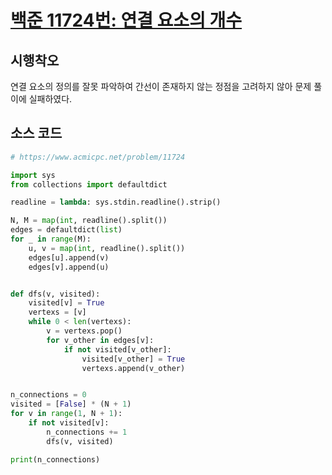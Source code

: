 # [백준 11724번: 연결 요소의 개수](https://www.acmicpc.net/problem/11724)

## 시행착오

연결 요소의 정의를 잘못 파악하여 간선이 존재하지 않는 정점을 고려하지 않아 문제 풀이에 실패하였다.

## 소스 코드

``` python
# https://www.acmicpc.net/problem/11724

import sys
from collections import defaultdict

readline = lambda: sys.stdin.readline().strip()

N, M = map(int, readline().split())
edges = defaultdict(list)
for _ in range(M):
    u, v = map(int, readline().split())
    edges[u].append(v)
    edges[v].append(u)


def dfs(v, visited):
    visited[v] = True
    vertexs = [v]
    while 0 < len(vertexs):
        v = vertexs.pop()
        for v_other in edges[v]:
            if not visited[v_other]:
                visited[v_other] = True
                vertexs.append(v_other)


n_connections = 0
visited = [False] * (N + 1)
for v in range(1, N + 1):
    if not visited[v]:
        n_connections += 1
        dfs(v, visited)

print(n_connections)
```
